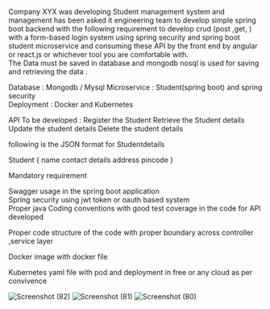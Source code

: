 

Company XYX was developing Student  management system and management has been asked it engineering team to
 develop simple spring boot backend  with the following requirement to  develop crud (post ,get, )
 with a form-based login system using spring security and spring boot student microservice and consuming these API
 by the front end by angular or react.js or whichever tool you are comfortable with.  
The Data must be saved in database and mongodb nosql is used for saving and retrieving the data . 

 Database : Mongodb  / Mysql
Microservice : Student(spring boot) and spring security  
Deployment : Docker and Kubernetes   

 API To be developed :
Register the Student 
Retrieve the Student details  
Update the student details 
Delete the student details 

 

following is the JSON format for Studentdetails 
 
Student 
{ 
name 
contact details 
address 
pincode 
} 

Mandatory  requirement  

Swagger usage in the spring boot application  
Spring security using jwt token or oauth based system  
Proper java Coding conventions with good test coverage in the code for API developed 

Proper code structure of the code with proper boundary across controller ,service layer  

Docker image with docker file  

Kubernetes yaml file with pod and deployment in free or any cloud as per convivence  

  

 


![Screenshot (82)](https://github.com/user-attachments/assets/126f3786-d3ca-486c-8a55-44e68855912c)
![Screenshot (81)](https://github.com/user-attachments/assets/26061467-2456-4cb2-8f2b-f066ff5baaa0)
![Screenshot (80)](https://github.com/user-attachments/assets/e5dd0782-4f5b-4567-b259-708e425da8fe)
